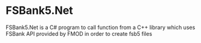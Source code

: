 # FSBank5.Net
 FSBank5.Net is a C# program to call function from a C++ library which uses FSBank API provided by FMOD in order to create fsb5 files
